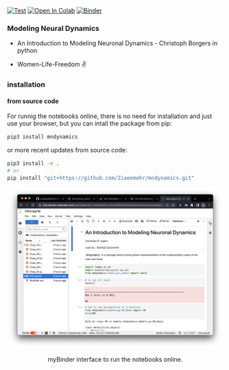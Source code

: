 [![Test](https://github.com/Ziaeemehr/mndynamics/actions/workflows/tests.yml/badge.svg)](https://github.com/Ziaeemehr/mndynamics/actions/workflows/tests.yml)
<a href="https://colab.research.google.com/github/Ziaeemehr/mndynamics/blob/main/mndynamics/examples/Intro.ipynb" target="_parent"><img src="https://colab.research.google.com/assets/colab-badge.svg" alt="Open In Colab"/></a>
[![Binder](https://mybinder.org/badge_logo.svg)](https://mybinder.org/v2/gh/Ziaeemehr/mndynamics/main?labpath=mndynamics%2Fexamples%2FIntro.ipynb)

### Modeling Neural Dynamics
-  An Introduction to Modeling Neuronal Dynamics - Christoph Borgers in python

- Women-Life-Freedom ✌️

### installation

<!-- #### from pip
```sh
pip3 install mndynamics
``` -->

#### from source code
For runnig the notebooks online, there is no need for installation and just 
use your browser, but you can intall the package from pip:

```sh
pip3 install mndynamics
```
or more recent updates from source code:

```sh
pip3 install -e .
# or
pip install "git+https://github.com/Ziaeemehr/mndynamics.git"
```


![Cover](https://github.com/Ziaeemehr/mndynamics/blob/main/image.png )
<p align="center">
 myBinder interface to run the notebooks online. 
</p>


